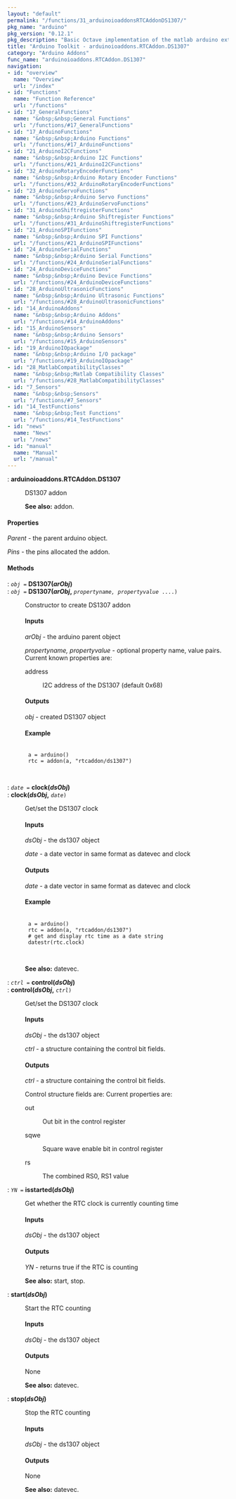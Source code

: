 ```yaml
---
layout: "default"
permalink: "/functions/31_arduinoioaddonsRTCAddonDS1307/"
pkg_name: "arduino"
pkg_version: "0.12.1"
pkg_description: "Basic Octave implementation of the matlab arduino extension,  allowing communication to a programmed arduino board to control its  hardware."
title: "Arduino Toolkit - arduinoioaddons.RTCAddon.DS1307"
category: "Arduino Addons"
func_name: "arduinoioaddons.RTCAddon.DS1307"
navigation:
- id: "overview"
  name: "Overview"
  url: "/index"
- id: "Functions"
  name: "Function Reference"
  url: "/functions"
- id: "17_GeneralFunctions"
  name: "&nbsp;&nbsp;General Functions"
  url: "/functions/#17_GeneralFunctions"
- id: "17_ArduinoFunctions"
  name: "&nbsp;&nbsp;Arduino Functions"
  url: "/functions/#17_ArduinoFunctions"
- id: "21_ArduinoI2CFunctions"
  name: "&nbsp;&nbsp;Arduino I2C Functions"
  url: "/functions/#21_ArduinoI2CFunctions"
- id: "32_ArduinoRotaryEncoderFunctions"
  name: "&nbsp;&nbsp;Arduino Rotary Encoder Functions"
  url: "/functions/#32_ArduinoRotaryEncoderFunctions"
- id: "23_ArduinoServoFunctions"
  name: "&nbsp;&nbsp;Arduino Servo Functions"
  url: "/functions/#23_ArduinoServoFunctions"
- id: "31_ArduinoShiftregisterFunctions"
  name: "&nbsp;&nbsp;Arduino Shiftregister Functions"
  url: "/functions/#31_ArduinoShiftregisterFunctions"
- id: "21_ArduinoSPIFunctions"
  name: "&nbsp;&nbsp;Arduino SPI Functions"
  url: "/functions/#21_ArduinoSPIFunctions"
- id: "24_ArduinoSerialFunctions"
  name: "&nbsp;&nbsp;Arduino Serial Functions"
  url: "/functions/#24_ArduinoSerialFunctions"
- id: "24_ArduinoDeviceFunctions"
  name: "&nbsp;&nbsp;Arduino Device Functions"
  url: "/functions/#24_ArduinoDeviceFunctions"
- id: "28_ArduinoUltrasonicFunctions"
  name: "&nbsp;&nbsp;Arduino Ultrasonic Functions"
  url: "/functions/#28_ArduinoUltrasonicFunctions"
- id: "14_ArduinoAddons"
  name: "&nbsp;&nbsp;Arduino Addons"
  url: "/functions/#14_ArduinoAddons"
- id: "15_ArduinoSensors"
  name: "&nbsp;&nbsp;Arduino Sensors"
  url: "/functions/#15_ArduinoSensors"
- id: "19_ArduinoIOpackage"
  name: "&nbsp;&nbsp;Arduino I/O package"
  url: "/functions/#19_ArduinoIOpackage"
- id: "28_MatlabCompatibilityClasses"
  name: "&nbsp;&nbsp;Matlab Compatibility Classes"
  url: "/functions/#28_MatlabCompatibilityClasses"
- id: "7_Sensors"
  name: "&nbsp;&nbsp;Sensors"
  url: "/functions/#7_Sensors"
- id: "14_TestFunctions"
  name: "&nbsp;&nbsp;Test Functions"
  url: "/functions/#14_TestFunctions"
- id: "news"
  name: "News"
  url: "/news"
- id: "manual"
  name: "Manual"
  url: "/manual"
---
```

<dl class="first-deftypefn">
<dt class="deftypefn" id="index-arduinoioaddons_002eRTCAddon_002eDS1307"><span class="category-def">: </span><span><strong class="def-name">arduinoioaddons.RTCAddon.DS1307</strong><a class="copiable-link" href='#index-arduinoioaddons_002eRTCAddon_002eDS1307'></a></span></dt>
<dd><p>DS1307 addon
</p>

<p><strong class="strong">See also:</strong> addon.
 </p></dd></dl>

<h4 class="subsubheading" id="Properties">Properties</h4>
<p><var class="var">Parent</var> - the parent arduino object.
</p>
<p><var class="var">Pins</var> - the pins allocated the addon.
</p>
<h4 class="subheading" id="Methods">Methods</h4>
<dl class="first-deftypefn">
<dt class="deftypefn" id="index-DS1307_0028arObj_0029"><span class="category-def">: </span><span><code class="def-type"><var class="var">obj</var> =</code> <strong class="def-name">DS1307(<var class="var">arObj</var>)</strong><a class="copiable-link" href='#index-DS1307_0028arObj_0029'></a></span></dt>
<dt class="deftypefnx def-cmd-deftypefn" id="index-DS1307_0028arObj_002c"><span class="category-def">: </span><span><code class="def-type"><var class="var">obj</var> =</code> <strong class="def-name">DS1307(<var class="var">arObj</var>,</strong> <code class="def-code-arguments"><var class="var">propertyname, propertyvalue</var> ....)</code><a class="copiable-link" href='#index-DS1307_0028arObj_002c'></a></span></dt>
<dd><p>Constructor to create DS1307 addon
 </p><h4 class="subsubheading" id="Inputs">Inputs</h4>
<p><var class="var">arObj</var> - the arduino parent object
</p>
<p><var class="var">propertyname, propertyvalue</var> - optional property name, value pairs.
 Current known properties are:
 </p><dl class="table">
<dt>address</dt>
<dd><p>I2C address of the DS1307 (default 0x68)
 </p></dd>
</dl>

<h4 class="subsubheading" id="Outputs">Outputs</h4>
<p><var class="var">obj</var> - created DS1307 object
</p>
<h4 class="subsubheading" id="Example">Example</h4>
<div class="example">
<pre class="example-preformatted"> <code class="code">
 a = arduino()
 rtc = addon(a, &quot;rtcaddon/ds1307&quot;)
 </code>
 </pre></div>
</dd></dl>

<dl class="first-deftypefn">
<dt class="deftypefn" id="index-clock_0028dsObj_0029"><span class="category-def">: </span><span><code class="def-type"><var class="var">date</var> =</code> <strong class="def-name">clock(<var class="var">dsObj</var>)</strong><a class="copiable-link" href='#index-clock_0028dsObj_0029'></a></span></dt>
<dt class="deftypefnx def-cmd-deftypefn" id="index-clock_0028dsObj_002c"><span class="category-def">: </span><span><strong class="def-name">clock(<var class="var">dsObj</var>,</strong> <code class="def-code-arguments"><var class="var">date</var>)</code><a class="copiable-link" href='#index-clock_0028dsObj_002c'></a></span></dt>
<dd><p>Get/set the DS1307 clock
</p>
<h4 class="subsubheading" id="Inputs-1">Inputs</h4>
<p><var class="var">dsObj</var> - the ds1307 object
</p>
<p><var class="var">date</var> - a date vector in same format as datevec and clock
</p>
<h4 class="subsubheading" id="Outputs-1">Outputs</h4>
<p><var class="var">date</var> - a date vector in same format as datevec and clock
</p>
<h4 class="subsubheading" id="Example-1">Example</h4>
<div class="example">
<pre class="example-preformatted"> <code class="code">
 a = arduino()
 rtc = addon(a, &quot;rtcaddon/ds1307&quot;)
 # get and display rtc time as a date string
 datestr(rtc.clock)
 </code>
 </pre></div>

<p><strong class="strong">See also:</strong> datevec.
 </p></dd></dl>

<dl class="first-deftypefn">
<dt class="deftypefn" id="index-control_0028dsObj_0029"><span class="category-def">: </span><span><code class="def-type"><var class="var">ctrl</var> =</code> <strong class="def-name">control(<var class="var">dsObj</var>)</strong><a class="copiable-link" href='#index-control_0028dsObj_0029'></a></span></dt>
<dt class="deftypefnx def-cmd-deftypefn" id="index-control_0028dsObj_002c"><span class="category-def">: </span><span><strong class="def-name">control(<var class="var">dsObj</var>,</strong> <code class="def-code-arguments"><var class="var">ctrl</var>)</code><a class="copiable-link" href='#index-control_0028dsObj_002c'></a></span></dt>
<dd><p>Get/set the DS1307 clock
</p>
<h4 class="subsubheading" id="Inputs-2">Inputs</h4>
<p><var class="var">dsObj</var> - the ds1307 object
</p>
<p><var class="var">ctrl</var> - a structure containing the control bit fields.
</p>
<h4 class="subsubheading" id="Outputs-2">Outputs</h4>
<p><var class="var">ctrl</var> - a structure containing the control bit fields.
</p>
<p>Control structure fields are:
 Current properties are:
 </p><dl class="table">
<dt>out</dt>
<dd><p>Out bit in the control register
 </p></dd>
<dt>sqwe</dt>
<dd><p>Square wave enable bit in control register
 </p></dd>
<dt>rs</dt>
<dd><p>The combined RS0, RS1 value
 </p></dd>
</dl>

</dd></dl>

<dl class="first-deftypefn">
<dt class="deftypefn" id="index-isstarted_0028dsObj_0029"><span class="category-def">: </span><span><code class="def-type"><var class="var">YN</var> =</code> <strong class="def-name">isstarted(<var class="var">dsObj</var>)</strong><a class="copiable-link" href='#index-isstarted_0028dsObj_0029'></a></span></dt>
<dd><p>Get whether the RTC clock is currently counting time
</p>
<h4 class="subsubheading" id="Inputs-3">Inputs</h4>
<p><var class="var">dsObj</var> - the ds1307 object
</p>
<h4 class="subsubheading" id="Outputs-3">Outputs</h4>
<p><var class="var">YN</var> - returns true if the RTC is counting
</p>

<p><strong class="strong">See also:</strong> start, stop.
 </p></dd></dl>

<dl class="first-deftypefn">
<dt class="deftypefn" id="index-start_0028dsObj_0029"><span class="category-def">: </span><span><strong class="def-name">start(<var class="var">dsObj</var>)</strong><a class="copiable-link" href='#index-start_0028dsObj_0029'></a></span></dt>
<dd><p>Start the RTC counting
</p>
<h4 class="subsubheading" id="Inputs-4">Inputs</h4>
<p><var class="var">dsObj</var> - the ds1307 object
</p>
<h4 class="subsubheading" id="Outputs-4">Outputs</h4>
<p>None
</p>

<p><strong class="strong">See also:</strong> datevec.
 </p></dd></dl>

<dl class="first-deftypefn">
<dt class="deftypefn" id="index-stop_0028dsObj_0029"><span class="category-def">: </span><span><strong class="def-name">stop(<var class="var">dsObj</var>)</strong><a class="copiable-link" href='#index-stop_0028dsObj_0029'></a></span></dt>
<dd><p>Stop the RTC counting
</p>
<h4 class="subsubheading" id="Inputs-5">Inputs</h4>
<p><var class="var">dsObj</var> - the ds1307 object
</p>
<h4 class="subsubheading" id="Outputs-5">Outputs</h4>
<p>None
</p>

<p><strong class="strong">See also:</strong> datevec.
 </p></dd></dl>